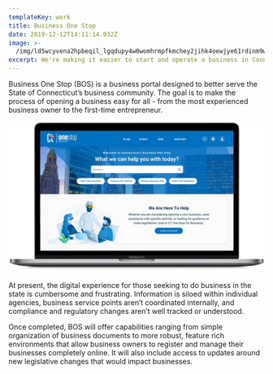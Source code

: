 ```yaml
---
templateKey: work
title: Business One Stop
date: 2019-12-12T14:11:14.032Z
image: >-
  /img/ld5wcyvena2hpbeqil_lgqdupy4w0womhrmpfkmchey2jihk4oewjye61rdinm9w9h-o8ef0dvaydikxjfaouiemq6zfsygfxrsf-vxqoonighdjxyznkbedxwpgka9qq9jpxen1mbweb_vfda.jpeg
excerpt: We're making it easier to start and operate a business in Connecticut
---
```

Business One Stop (BOS) is a business portal designed to better serve the State of Connecticut’s business community. The goal is to make the process of opening a business  easy for all - from the most experienced business owner to the first-time entrepreneur.  

![Business one stop preview](/img/ld5wcyvena2hpbeqil_lgqdupy4w0womhrmpfkmchey2jihk4oewjye61rdinm9w9h-o8ef0dvaydikxjfaouiemq6zfsygfxrsf-vxqoonighdjxyznkbedxwpgka9qq9jpxen1mbweb_vfda.jpeg "Business one stop preview")

At present, the digital experience for those seeking to do business in the state is cumbersome and frustrating. Information is siloed within individual agencies, business service points aren’t coordinated internally, and compliance and regulatory changes aren’t well tracked or understood. 

Once completed, BOS will offer capabilities ranging from simple organization of business documents to more robust, feature rich environments that allow business owners to register and manage their businesses completely online. It will also include access to updates around new legislative changes that would impact businesses.
